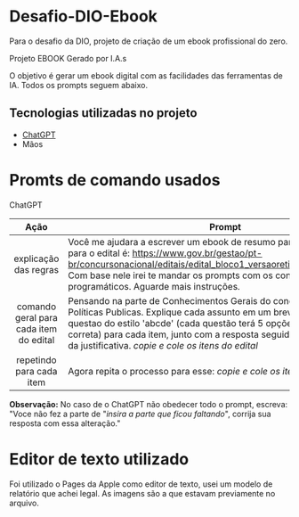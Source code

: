 # Desafio-DIO-Ebook
Para o desafio da DIO, projeto de criação de um ebook profissional do zero.

Projeto EBOOK Gerado por I.A.s

O objetivo é gerar um ebook digital com as facilidades das ferramentas de IA. Todos os prompts seguem abaixo.

##  Tecnologias utilizadas no projeto

- [ChatGPT](https://chat.openai.com/) 
- Mãos

# Promts de comando usados

ChatGPT

|   Ação   | Prompt                                                                                                                                                                                                                          |
| :------: | ------------------------------------------------------------------------------------------------------------------------------------------------------------------------------------------------------------------------------------------------------------------------------ |
|  explicação das regras  | Você me ajudara a escrever um ebook de resumo para um concurso, o link para o edital é: https://www.gov.br/gestao/pt-br/concursonacional/editais/edital_bloco1_versaoretificada09fev2024.pdf. Com base nele irei te mandar os prompts com os conteúdos programáticos. Aguarde mais instruções.                                                        |
| comando geral para cada item do edital| Pensando na parte de Conhecimentos Gerais do concurso e na área de Políticas Publicas. Explique cada assunto em um breve texto. Elabore uma questao do estilo 'abcde' (cada questão terá 5 opções para escolher uma correta) para cada item, junto com a resposta seguido de um comentario da justificativa. *copie e cole os itens do edital*|
| repetindo para cada item| Agora repita o processo para esse: *copie e cole os itens do edital*|


**Observação:** No caso de o ChatGPT não obedecer todo o prompt, escreva: "Voce não fez a parte de "*insira a parte que ficou faltando*", corrija sua resposta com essa alteração."

# Editor de texto utilizado

Foi utilizado o Pages da Apple como editor de texto, usei um modelo de relatório que achei legal. As imagens são a que estavam previamente no arquivo.